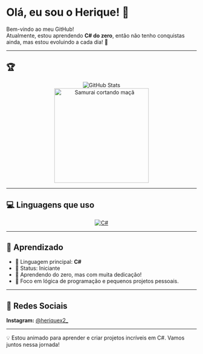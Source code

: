 # Olá, eu sou o Herique! 👋

Bem-vindo ao meu GitHub!  
Atualmente, estou aprendendo **C# do zero**, então não tenho conquistas ainda, mas estou evoluindo a cada dia! 💪

---

## 🏆

<div align="center">

<!-- Card do GitHub Stats -->
<img src="https://github-readme-stats.vercel.app/api?username=heriquex&theme=dracula&show_icons=true&count_private=true" alt="GitHub Stats"/>

<!-- GIF do Samurai -->
<br>
<img src="https://media.giphy.com/media/l41lI4bYmcsPJX9Go/giphy.gif" alt="Samurai cortando maçã" width="250"/>

</div>

---

## 💻 Linguagens que uso

<div align="center">

<!-- Badge do C# -->
[![C#](https://img.shields.io/badge/C%23-239120?style=for-the-badge&logo=c-sharp&logoColor=white)](https://docs.microsoft.com/en-us/dotnet/csharp/)

</div>

---

## 📖 Aprendizado

- 🔹 Linguagem principal: **C#**  
- 🔹 Status: Iniciante  
- 🔹 Aprendendo do zero, mas com muita dedicação!  
- 🔹 Foco em lógica de programação e pequenos projetos pessoais.

---

## 📸 Redes Sociais

**Instagram:** [@heriquex2_](https://www.instagram.com/heriquex2_/)

---

💡 Estou animado para aprender e criar projetos incríveis em C#. Vamos juntos nessa jornada!



